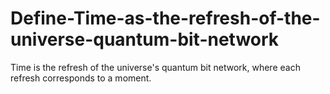 # Define-Time-as-the-refresh-of-the-universe-quantum-bit-network
Time is the refresh of the universe's quantum bit network, where each refresh corresponds to a moment.
